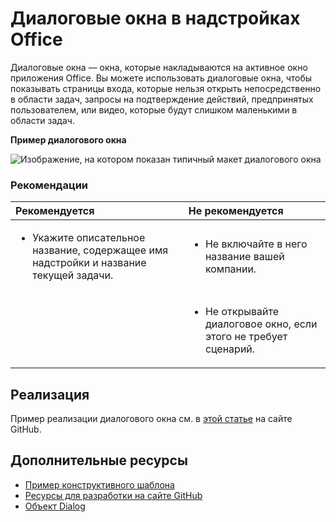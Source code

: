 # <a name="dialog-boxes-in-office-add-ins"></a>Диалоговые окна в надстройках Office
 
Диалоговые окна — окна, которые накладываются на активное окно приложения Office. Вы можете использовать диалоговые окна, чтобы показывать страницы входа, которые нельзя открыть непосредственно в области задач, запросы на подтверждение действий, предпринятых пользователем, или видео, которые будут слишком маленькими в области задач.

**Пример диалогового окна**

![Изображение, на котором показан типичный макет диалогового окна](../../images/overview_withApp_dialog.png)

### <a name="best-practices"></a>Рекомендации

|**Рекомендуется**|**Не рекомендуется**|
|:-----|:--------|
|<ul><li>Укажите описательное название, содержащее имя надстройки и название текущей задачи.</li></ul>|<ul><li>Не включайте в него название вашей компании.</li></ul>|
||<ul><li>Не открывайте диалоговое окно, если этого не требует сценарий.</li></ul>|

## <a name="implementation"></a>Реализация

Пример реализации диалогового окна см. в [этой статье](https://github.com/OfficeDev/Office-Add-in-Dialog-API-Simple-Example) на сайте GitHub.

## <a name="additional-resources"></a>Дополнительные ресурсы

- [Пример конструктивного шаблона](https://office.visualstudio.com/DefaultCollection/OC/_git/GettingStarted-FabricReact)
- [Ресурсы для разработки на сайте GitHub](https://github.com/OfficeDev/Office-Add-in-UX-Design-Patterns-Code)
- [Объект Dialog](https://dev.office.com/reference/add-ins/shared/officeui.dialog)


